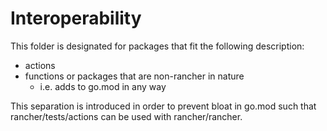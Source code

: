 # Interoperability

This folder is designated for packages that fit the following description:
* actions
* functions or packages that are non-rancher in nature
  * i.e. adds to go.mod in any way

This separation is introduced in order to prevent bloat in go.mod such that rancher/tests/actions can be used with rancher/rancher. 

